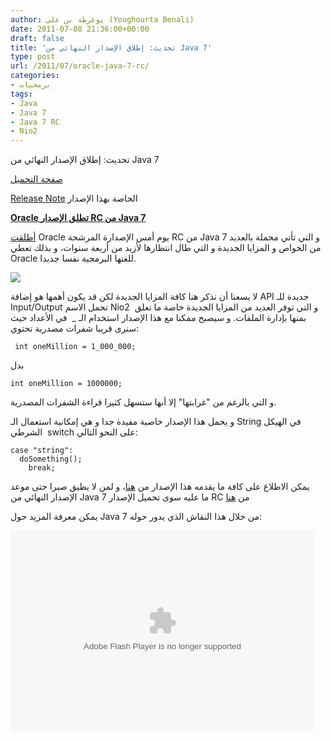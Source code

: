 ```yaml
---
author: يوغرطة بن علي (Youghourta Benali)
date: 2011-07-08 21:36:00+00:00
draft: false
title: 'تحديث: إطلاق الإصدار النهائي من Java 7'
type: post
url: /2011/07/oracle-java-7-rc/
categories:
- برمجيات
tags:
- Java
- Java 7
- Java 7 RC
- Nio2
---
```


تحديث: إطلاق الإصدار النهائي من Java 7

[صفحة التحميل](http://www.oracle.com/technetwork/java/javase/downloads/index.html)

[Release Note](http://www.oracle.com/technetwork/java/javase/jdk7-relnotes-429209.html) الخاصة بهذا الإصدار




[**Oracle تطلق الإصدار RC من Java 7**](http://www.it-scoop.com/2011/07/oracle-java-7-rc/)




[أطلقت](http://blogs.oracle.com/theaquarium/entry/java_7_d_day_is) Oracle يوم أمس الإصدارة المرشحة RC من Java 7 و التي تأتي محملة بالعديد من الخواص و المزايا الجديدة و التي طال انتظارها لأزيد من أربعة سنوات، و بذلك تعطي Oracle للغتها البرمجية نفسا جديدا.




[![](http://www.it-scoop.com/wp-content/uploads/2010/04/java_logo.gif)
](http://www.it-scoop.com/2011/07/oracle-java-7-rc/)




لا يسعنا أن نذكر هنا كافة المزايا الجديدة لكن قد يكون أهمها هو إضافة API جديدة للـ Input/Output تحمل الاسم Nio2  و التي توفر العديد من المزايا الجديدة خاصة ما تعلق بمنها بإدارة الملفات. و سيصبح ممكنا مع هذا الإصدار استخدام الـ _  في الأعداد حيث سنرى قريبا شفرات مصدرية تحتوي:




    
     int oneMillion = 1_000_000;




بدل




    
    int oneMillion = 1000000;




و التي بالرغم من "غرابتها" إلا أنها ستسهل كثيرا قراءة الشفرات المصدرية.




و يحمل هذا الإصدار خاصية مفيدة جدا و هي إمكانية استعمال الـ String في الهيكل الشرطي  switch على النحو التالي:




    
    case "string":
      doSomething();
        break;




يمكن الاطلاع على كافة ما يقدمه هذا الإصدار من [هنا](http://openjdk.java.net/projects/jdk7/features/)، و لمن لا يطيق صبرا حتى موعد الإصدار النهائي من Java 7 ما عليه سوى تحميل الإصدار RC من [هنا](http://jdk7.java.net/download.html)




يمكن معرفة المزيد حول Java 7 من خلال هذا النقاش الذي يدور حوله:




<!-- more -->



<object classid="clsid:d27cdb6e-ae6d-11cf-96b8-444553540000" width="486" codebase="http://download.macromedia.com/pub/shockwave/cabs/flash/swflash.cab#version=6,0,40,0" id="flashObj" height="322"><embed src="http://c.brightcove.com/services/viewer/federated_f9?isVid=1" pluginspage="http://www.macromedia.com/shockwave/download/index.cgi?P1_Prod_Version=ShockwaveFlash" seamlesstabbing="false" allowscriptaccess="always" swliveconnect="true" id="flashObj" width="486" base="http://يوغرطة بن علي (Youghourta Benali).brightcove.com" allowfullscreen="true" height="322" type="application/x-shockwave-flash" flashvars="videoId=1034537450001&linkBaseURL=http%3A%2F%2Fmedianetwork.oracle.com%2Fmedia%2Fshow%2F16796&playerID=1640183659&playerKey=AQ~~,AAAAAFcSbzI~,OkyYKKfkn3za9MF0qI3Ufg1AerdkqfR3&domain=embed&dynamicStreaming=true"></embed></object>

